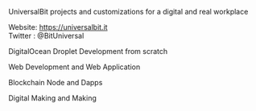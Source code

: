 
UniversalBit
projects and customizations for a digital and real workplace

Website: https://universalbit.it    
Twitter : @BitUniversal



DigitalOcean Droplet Development from scratch

Web Development and Web Application

Blockchain Node and Dapps

Digital Making and Making

